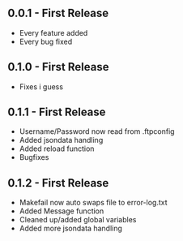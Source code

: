 ## 0.0.1 - First Release
* Every feature added
* Every bug fixed

## 0.1.0 - First Release
* Fixes i guess

## 0.1.1 - First Release
* Username/Password now read from .ftpconfig
* Added jsondata handling
* Added reload function
* Bugfixes

## 0.1.2 - First Release
* Makefail now auto swaps file to error-log.txt
* Added Message function
* Cleaned up/added global variables
* Added more jsondata handling
